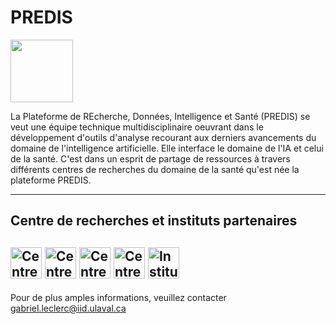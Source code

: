 # PREDIS

<img src='https://avatars.githubusercontent.com/u/82843835?s=200&v=4' height=100px/>

La Plateforme de REcherche, Données, Intelligence et Santé (PREDIS) se veut une équipe technique multidisciplinaire oeuvrant dans le développement d'outils d'analyse recourant aux derniers avancements du domaine de l'intelligence artificielle. Elle interface le domaine de l'IA et  celui de la santé. C'est dans un esprit de partage de ressources à travers différents centres de recherches du domaine de la santé qu'est née la plateforme PREDIS.

---
## Centre de recherches et instituts partenaires
<a href="https://www.crujef.ca/" target="_blank" rel="noopener noreferrer"><img src="https://emploi.uqar.ca/uqar/jsjobsdata/data/employer/comp_1146/logo/Logo_CRUJeF_RGB.png" alt="Centre de Recherche Universitaire sur les Jeunes et la Famille" height=50px/></a> <a href="http://vitam.ulaval.ca/le-centre/" target="_blank" rel="noopener noreferrer"><img src="http://vitam.ulaval.ca/fileadmin/img/vitam.png" alt="Centre de Recherche Universitaire en santé durable" height=50px/></a> <a href="https://www.cirris.ulaval.ca/" target="_blank" rel="noopener noreferrer"><img src="https://www.cirris.ulaval.ca/wp-content/themes/cirris/assets/images/logo-cirris.png" alt="Centre interdisciplinaire de recherche en réadaptation et intégration sociale" height=50px/></a> <a href="https://cervo.ulaval.ca/fr" target="_blank" rel="noopener noreferrer"><img src="https://lrnp.copl.ulaval.ca/images/logo-cervo.png" alt="Centre de recherche CERVO" height=50px/></a> <a href="https://iid.ulaval.ca/" target="_blank" rel="noopener noreferrer"><img src="https://www.ulaval.ca/sites/default/files/recherche-creation/images/iid-bleu.png" alt="Institut Intelligence et Données" height=50px/></a>
---
[<a href="https://iucpq.qc.ca/" target="_blank" rel="noopener noreferrer"><img src="https://iucpq.qc.ca/sites/default/files/logo_coul_iucpq_3po_h_juil_09.jpg" alt="Institut Universitaire de Cardiologie et Pneumologie de Québec" height=50px/></a>]::
Pour de plus amples informations, veuillez contacter <gabriel.leclerc@iid.ulaval.ca>


